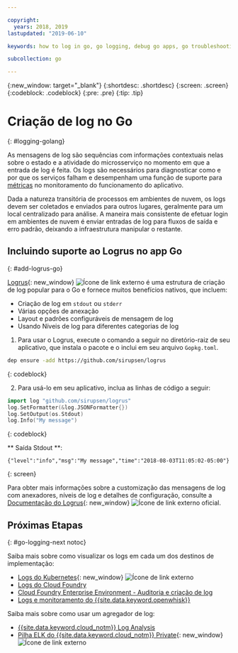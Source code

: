 ```yaml
---

copyright:
  years: 2018, 2019
lastupdated: "2019-06-10"

keywords: how to log in go, go logging, debug go apps, go troubleshooting, logrus go, go stdout

subcollection: go

---
```


{:new_window: target="_blank"}
{:shortdesc: .shortdesc}
{:screen: .screen}
{:codeblock: .codeblock}
{:pre: .pre}
{:tip: .tip}

# Criação de log no Go
{: #logging-golang}

As mensagens de log são sequências com informações contextuais nelas sobre o estado e a atividade do microsserviço no momento em que a entrada de log é feita. Os logs são necessários para diagnosticar como e por que os serviços falham e desempenham uma função de suporte para [métricas](/docs/go?topic=go-go-appmetrics) no monitoramento do funcionamento do aplicativo.

Dada a natureza transitória de processos em ambientes de nuvem, os logs devem ser coletados e enviados para outros lugares, geralmente para um local centralizado para análise. A maneira mais consistente de efetuar login em ambientes de nuvem é enviar entradas de log para fluxos de saída e erro padrão, deixando a infraestrutura manipular o restante.

## Incluindo suporte ao Logrus no app Go
{: #add-logrus-go}

[Logrus](https://github.com/sirupsen/logrus){: new_window} ![Ícone de link externo](../icons/launch-glyph.svg "Ícone de link externo") é uma estrutura de criação de log popular para o Go e fornece muitos benefícios nativos, que incluem: 
 * Criação de log em `stdout` ou `stderr`
 * Várias opções de anexação
 * Layout e padrões configuráveis de mensagem de log
 * Usando Níveis de log para diferentes categorias de log

1. Para usar o Logrus, execute o comando a seguir no diretório-raiz de seu aplicativo, que instala o pacote e o inclui em seu arquivo `Gopkg.toml`.
  ```bash
  dep ensure -add https://github.com/sirupsen/logrus
  ```
  {: codeblock}

2. Para usá-lo em seu aplicativo, inclua as linhas de código a seguir:
  ```go
  import log "github.com/sirupsen/logrus"
  log.SetFormatter(&log.JSONFormatter{})
  log.SetOutput(os.Stdout)
  log.Info("My message")
  ```
  {: codeblock}

  ** Saída Stdout **:
  ```
  {"level":"info","msg":"My message","time":"2018-08-03T11:05:02-05:00"}
  ```
  {: screen}

Para obter mais informações sobre a customização das mensagens de log com anexadores, níveis de log e detalhes de configuração, consulte a [Documentação do Logrus](https://godoc.org/gopkg.in/Sirupsen/logrus.v0){: new_window} ![Ícone de link externo](../icons/launch-glyph.svg "Ícone de link externo") oficial.

## Próximas Etapas
{: #go-logging-next notoc}

Saiba mais sobre como visualizar os logs em cada um dos destinos de implementação:
* [Logs do Kubernetes](https://kubernetes.io/docs/concepts/cluster-administration/logging/#basic-logging-in-kubernetes){: new_window} ![Ícone de link externo](../icons/launch-glyph.svg "Ícone de link externo")
* [Logs do Cloud Foundry](/docs/services/CloudLogAnalysis/cfapps?topic=cloudloganalysis-logging_cf_apps)
* [Cloud Foundry Enterprise Environment - Auditoria e criação de log](/docs/cloud-foundry?topic=cloud-foundry-auditing-logging#auditing-logging)
* [Logs e monitoramento do {{site.data.keyword.openwhisk}}](/docs/openwhisk?topic=cloud-functions-logs)

Saiba mais sobre como usar um agregador de log:
* [{{site.data.keyword.cloud_notm}} Log Analysis](/docs/services/CloudLogAnalysis?topic=cloudloganalysis-log_analysis_ov#log_analysis_ov)
* [Pilha ELK do {{site.data.keyword.cloud_notm}} Private](https://www.ibm.com/support/knowledgecenter/en/SSBS6K_2.1.0.2/manage_metrics/logging_elk.html){: new_window} ![Ícone de link externo](../icons/launch-glyph.svg "Ícone de link externo")
